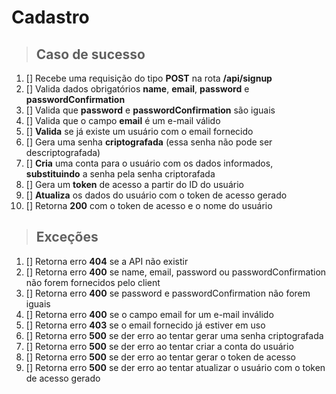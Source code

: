 # Cadastro

> ## Caso de sucesso

1. [] Recebe uma requisição do tipo **POST** na rota **/api/signup**
2. [] Valida dados obrigatórios **name**, **email**, **password** e **passwordConfirmation**
3. [] Valida que **password** e **passwordConfirmation** são iguais
4. [] Valida que o campo **email** é um e-mail válido
5. [] **Valida** se já existe um usuário com o email fornecido
6. [] Gera uma senha **criptografada** (essa senha não pode ser descriptografada)
7. [] **Cria** uma conta para o usuário com os dados informados, **substituindo** a senha pela senha criptorafada
8. [] Gera um **token** de acesso a partir do ID do usuário
9. [] **Atualiza** os dados do usuário com o token de acesso gerado
10. [] Retorna **200** com o token de acesso e o nome do usuário

> ## Exceções

1. [] Retorna erro **404** se a API não existir
2. [] Retorna erro **400** se name, email, password ou passwordConfirmation não forem fornecidos pelo client
3. [] Retorna erro **400** se password e passwordConfirmation não forem iguais
4. [] Retorna erro **400** se o campo email for um e-mail inválido
5. [] Retorna erro **403** se o email fornecido já estiver em uso
6. [] Retorna erro **500** se der erro ao tentar gerar uma senha criptografada
7. [] Retorna erro **500** se der erro ao tentar criar a conta do usuário
8. [] Retorna erro **500** se der erro ao tentar gerar o token de acesso
9. [] Retorna erro **500** se der erro ao tentar atualizar o usuário com o token de acesso gerado
